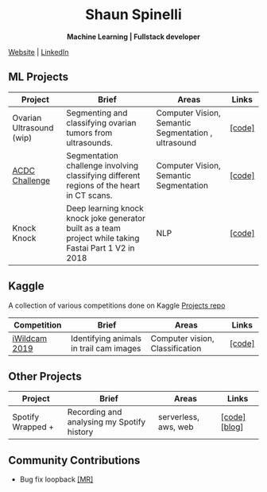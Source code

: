 <h1 align='center'> Shaun Spinelli</h1>
<p align='center'> <strong>Machine Learning | Fullstack developer</strong> </p>



[Website](https://shaunspinelli.github.io/) | [LinkedIn](https://shaunspinelli.github.io/) 



## ML Projects

Project | Brief | Areas | Links
--- | --- |--- | ---
Ovarian Ultrasound (wip)| Segmenting and classifying ovarian tumors from ultrasounds.| Computer Vision, Semantic Segmentation , ultrasound| [[code]](https://github.com/ShaunSpinelli/acdc_challenge)
[ACDC Challenge](https://www.creatis.insa-lyon.fr/Challenge/acdc/) | Segmentation challenge involving classifying different regions of the heart in CT scans.| Computer Vision, Semantic Segmentation | [[code]](https://github.com/ShaunSpinelli/acdc_challenge)
Knock Knock | Deep learning knock knock joke generator built as a team project while taking Fastai Part 1 V2 in 2018 | NLP | [[code]](https://github.com/ShaunSpinelli/compose_knock)


## Kaggle

A collection of various competitions done on Kaggle [Projects repo](https://github.com/ShaunSpinelli/kaggle)


Competition | Brief | Areas| Links
--- | --- |--- | ---
[iWildcam 2019](https://www.kaggle.com/c/iwildcam-2019-fgvc6/overview) | Identifying animals in trail cam images | Computer vision, Classification | [[code]](https://github.com/ShaunSpinelli/kaggle/tree/master/iwildcam2019)


## Other Projects

Project | Brief | Areas |Links
--- | --- |--- | ---
Spotify Wrapped + | Recording and analysing my Spotify history| serverless, aws, web| [[code]](https://github.com/ShaunSpinelli/spotify_history) [[blog]](https://shaunspinelli.github.io/song%20tracking)

## Community Contributions

- Bug fix loopback [[MR]](https://github.com/loopbackio/loopback-next/pull/5749)